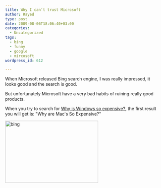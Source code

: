 ```yaml
---
title: Why I can’t trust Microsoft
author: Rayed
type: post
date: 2009-08-06T18:06:40+03:00
categories:
  - Uncategorized
tags:
  - bing
  - funny
  - google
  - mircosoft
wordpress_id: 612

---
```

When Microsoft released Bing search engine, I was really impressed, it looks good and the search is good.

But unfortunately Microsoft have a very bad habits of ruining really good products.

When you try to search for <a href="http://www.bing.com/search?q=Why+is+Windows+so+expensive%3F&#038;form=QBRE&#038;qs=n">Why is Windows so expensive?</a>, the first result you will get is: "Why are Mac's So Expensive?"

<a href="/static/uploads/2009/08/bing.jpg"><img src="/static/uploads/2009/08/bing-300x200.jpg" alt="bing" title="bing" width="300" height="200" class="aligncenter size-medium wp-image-613" srcset="/static/uploads/2009/08/bing-300x200.jpg 300w, /static/uploads/2009/08/bing.jpg 718w" sizes="(max-width: 300px) 100vw, 300px" /></a>

